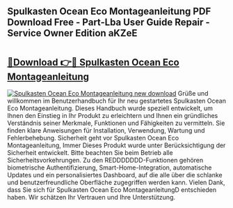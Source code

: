 ## Spulkasten Ocean Eco Montageanleitung PDF Download Free - Part-Lba User Guide Repair - Service Owner Edition aKZeE

# <h2><a href="http://df8jhuw.blite.top/?on=Spulkasten+Ocean+Eco+Montageanleitung">🔗Download 👉🔴 Spulkasten Ocean Eco Montageanleitung</a></h2>

[![Spulkasten Ocean Eco Montageanleitung new download](https://i.imgur.com/lujVjoI.png)](http://df8jhuw.blite.top/?on=Spulkasten+Ocean+Eco+Montageanleitung)
Grüße und willkommen im Benutzerhandbuch für Ihr neu gestartetes Spulkasten Ocean Eco Montageanleitung. Dieses Handbuch wurde speziell entwickelt, um Ihnen den Einstieg in Ihr Produkt zu erleichtern und Ihnen ein gründliches Verständnis seiner Merkmale, Funktionen und Fähigkeiten zu vermitteln. Sie finden klare Anweisungen für Installation, Verwendung, Wartung und Fehlerbehebung. Sicherheit geht vor Spulkasten Ocean Eco Montageanleitung, Immer Dieses Produkt wurde unter Berücksichtigung der Sicherheit entwickelt. Bitte beachten Sie beim Betrieb alle Sicherheitsvorkehrungen. Zu den REDDDDDDD-Funktionen gehören biometrische Authentifizierung, Smart-Home-Integration, automatische Updates und ein personalisiertes Dashboard, auf die alle über die schlanke und benutzerfreundliche Oberfläche zugegriffen werden kann. Vielen Dank, dass Sie sich für Spulkasten Ocean Eco MontageanleitungD entschieden haben. Wir schätzen Ihr Vertrauen und Ihre Unterstützung.
